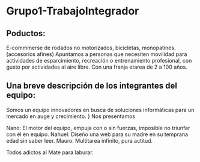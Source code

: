 # Grupo1-TrabajoIntegrador

## Poductos:
E-commmerse de rodados no motorizados, bicicletas, monopatines. (accesorios afines) 
Apuntamos a personas que necesiten movilidad para actividades de esparcimiento, recreación o entrenamiento profesional, con gusto por actividades al aire libre. Con una franja etarea de 2 a 100 años.

## Una breve descripción de los integrantes del equipo:
Somos un equipo innovadores en busca de soluciones informáticas para un mercado en auge y crecimiento. }
Nos presentamos

Nano: El motor del equipo, empuja con o sin fuerzas, imposible no triunfar con él en equipo.
Nahuel: Diseño una web para su madre en su temprana edad sin saber leer. 
Mauro: Multitarea infinito, pura actitud.

Todos adictos al Mate para laburar.
